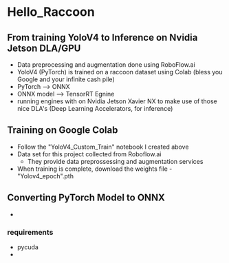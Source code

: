 # Hello_Raccoon

## From training YoloV4 to Inference on Nvidia Jetson DLA/GPU
- Data preprocessing and augmentation done using RoboFlow.ai
- YoloV4 (PyTorch) is trained on a raccoon dataset using Colab (bless you Google and your infinite cash pile) 
- PyTorch --> ONNX 
- ONNX model --> TensorRT Egnine
- running engines with on Nvidia Jetson Xavier NX to make use of those nice DLA's (Deep Learning Accelerators, for inference)

## Training on Google Colab
- Follow the "YoloV4_Custom_Train" notebook I created above 
- Data set for this project collected from Roboflow.ai 
  - They provide data preprossessing and augmentation services
- When training is complete, download the weights file - "Yolov4_epoch<latest epoch>".pth
  
## Converting PyTorch Model to ONNX
- 









### requirements
- pycuda
- 
